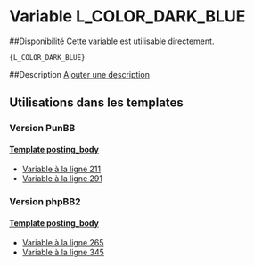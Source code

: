 # Variable L_COLOR_DARK_BLUE

##Disponibilité
Cette variable est utilisable directement.

```html
{L_COLOR_DARK_BLUE}
```

##Description
[Ajouter une description](https://fa-tvars.appspot.com/var/L_COLOR_DARK_BLUE)

## Utilisations dans les templates

### Version PunBB

#### [Template posting_body](punbb/posting_body.md#readme)
* [Variable &agrave; la ligne 211](../punbb/posting_body.tpl#L211)
* [Variable &agrave; la ligne 291](../punbb/posting_body.tpl#L291)

### Version phpBB2

#### [Template posting_body](subsilver/posting_body.md#readme)
* [Variable &agrave; la ligne 265](../subsilver/posting_body.tpl#L265)
* [Variable &agrave; la ligne 345](../subsilver/posting_body.tpl#L345)